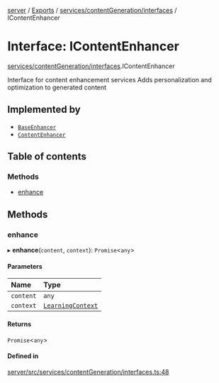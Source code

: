 [server](../README.md) / [Exports](../modules.md) / [services/contentGeneration/interfaces](../modules/services_contentGeneration_interfaces.md) / IContentEnhancer

# Interface: IContentEnhancer

[services/contentGeneration/interfaces](../modules/services_contentGeneration_interfaces.md).IContentEnhancer

Interface for content enhancement services
Adds personalization and optimization to generated content

## Implemented by

- [`BaseEnhancer`](../classes/services_contentGeneration_enhancers_BaseEnhancer.BaseEnhancer.md)
- [`ContentEnhancer`](../classes/services_ai_ContentEnhancer.ContentEnhancer.md)

## Table of contents

### Methods

- [enhance](services_contentGeneration_interfaces.IContentEnhancer.md#enhance)

## Methods

### enhance

▸ **enhance**(`content`, `context`): `Promise`\<`any`\>

#### Parameters

| Name | Type |
| :------ | :------ |
| `content` | `any` |
| `context` | [`LearningContext`](types_Content.LearningContext.md) |

#### Returns

`Promise`\<`any`\>

#### Defined in

[server/src/services/contentGeneration/interfaces.ts:48](https://github.com/niklas-joh/french-learning-platform/blob/f88c80a984d39a715bd427891d156cc94cff3831/server/src/services/contentGeneration/interfaces.ts#L48)
